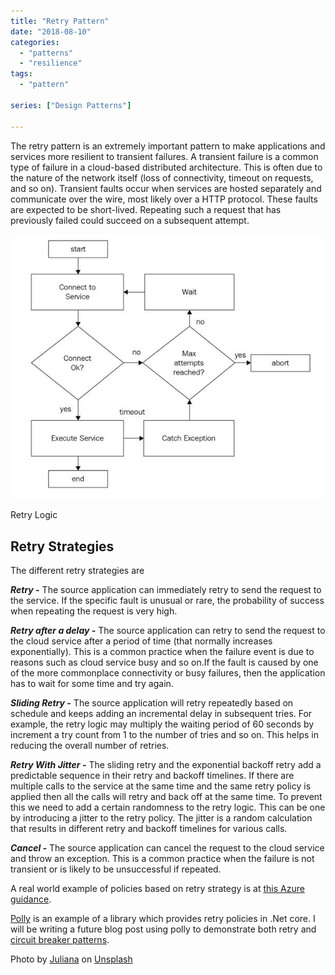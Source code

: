 ```yaml
---
title: "Retry Pattern"
date: "2018-08-10"
categories: 
  - "patterns"
  - "resilience"
tags: 
  - "pattern"

series: ["Design Patterns"]

---
```


The retry pattern is an extremely important pattern to make applications and services more resilient to transient failures. A transient failure is a common type of failure in a cloud-based distributed architecture. This is often due to the nature of the network itself (loss of connectivity, timeout on requests, and so on). Transient faults occur when services are hosted separately and communicate over the wire, most likely over a HTTP protocol. These faults are expected to be short-lived. Repeating such a request that has previously failed could succeed on a subsequent attempt.  

![Retry pattern](images/retry-logic.jpg)

Retry Logic

## Retry Strategies

The different retry strategies are

**_Retry -_** The source application can immediately retry to send the request to the service. If the specific fault is unusual or rare, the probability of success when repeating the request is very high.

**_Retry after a delay -_** The source application can retry to send the request to the cloud service after a period of time (that normally increases exponentially). This is a common practice when the failure event is due to reasons such as cloud service busy and so on.If the fault is caused by one of the more commonplace connectivity or busy failures, then the application has to wait for some time and try again.

**_Sliding Retry -_** The source application will retry repeatedly based on schedule and keeps adding an incremental delay in subsequent tries. For example, the retry logic may multiply the waiting period of 60 seconds by increment a try count from 1 to the number of tries and so on. This helps in reducing the overall number of retries.

**_Retry With Jitter -_** The sliding retry and the exponential backoff retry add a predictable sequence in their retry and backoff timelines. If there are multiple calls to the service at the same time and the same retry policy is applied then all the calls will retry and back off at the same time. To prevent this we need to add a certain randomness to the retry logic. This can be one by introducing a jitter to the retry policy. The jitter is a random calculation that results in different retry and backoff timelines for various calls.

**_Cancel -_** The source application can cancel the request to the cloud service and throw an exception. This is a common practice when the failure is not transient or is likely to be unsuccessful if repeated.

A real world example of policies based on retry strategy is at [this Azure guidance](https://docs.microsoft.com/en-us/azure/architecture/best-practices/retry-service-specific).

[Polly](https://github.com/App-vNext/Polly) is an example of a library which provides retry policies in .Net core. I will be writing a future blog post using polly to demonstrate both retry and [circuit breaker patterns](https://pradeeploganathan.com/patterns/circuit-breaker-pattern/).

Photo by [Juliana](https://unsplash.com/photos/8Xt1O_SalCE?utm_source=unsplash&utm_medium=referral&utm_content=creditCopyText) on [Unsplash](https://unsplash.com/search/photos/try?utm_source=unsplash&utm_medium=referral&utm_content=creditCopyText)
